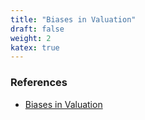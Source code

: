 ```yaml
---
title: "Biases in Valuation"
draft: false
weight: 2
katex: true
---
```


### References
- [Biases in Valuation](https://www.youtube.com/watch?v=S2wjI8rraus&list=PLUkh9m2Borqn8gg0lYSwMZ4ip71pX1TOT&index=4&ab_channel=AswathDamodaran)